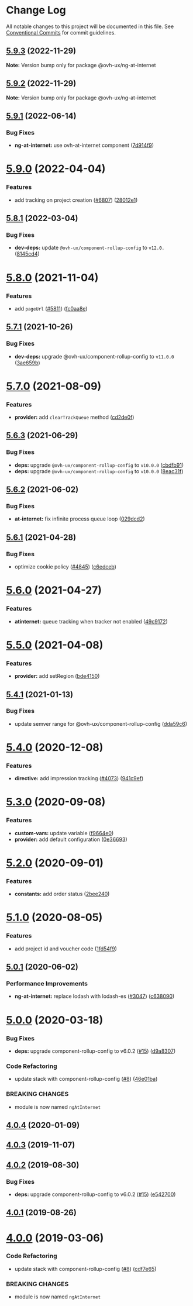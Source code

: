 # Change Log

All notable changes to this project will be documented in this file.
See [Conventional Commits](https://conventionalcommits.org) for commit guidelines.

## [5.9.3](https://github.com/ovh/manager/compare/@ovh-ux/ng-at-internet@5.9.2...@ovh-ux/ng-at-internet@5.9.3) (2022-11-29)

**Note:** Version bump only for package @ovh-ux/ng-at-internet





## [5.9.2](https://github.com/ovh/manager/compare/@ovh-ux/ng-at-internet@5.9.1...@ovh-ux/ng-at-internet@5.9.2) (2022-11-29)

**Note:** Version bump only for package @ovh-ux/ng-at-internet





## [5.9.1](https://github.com/ovh/manager/compare/@ovh-ux/ng-at-internet@5.9.0...@ovh-ux/ng-at-internet@5.9.1) (2022-06-14)


### Bug Fixes

* **ng-at-internet:** use ovh-at-internet component ([7d914f9](https://github.com/ovh/manager/commit/7d914f94cc3d6954144bfc9c82892638c8bd8cd7))



# [5.9.0](https://github.com/ovh/manager/compare/@ovh-ux/ng-at-internet@5.8.1...@ovh-ux/ng-at-internet@5.9.0) (2022-04-04)


### Features

* add tracking on project creation ([#6807](https://github.com/ovh/manager/issues/6807)) ([28012e1](https://github.com/ovh/manager/commit/28012e15f7a4434c5fe2379c62fef1f344caa616))



## [5.8.1](https://github.com/ovh/manager/compare/@ovh-ux/ng-at-internet@5.8.0...@ovh-ux/ng-at-internet@5.8.1) (2022-03-04)


### Bug Fixes

* **dev-deps:** update `@ovh-ux/component-rollup-config` to `v12.0.` ([8145cd4](https://github.com/ovh/manager/commit/8145cd44a34cec071db4b5267182705625951077))



# [5.8.0](https://github.com/ovh/manager/compare/@ovh-ux/ng-at-internet@5.7.1...@ovh-ux/ng-at-internet@5.8.0) (2021-11-04)


### Features

* add `pageUrl` ([#5811](https://github.com/ovh/manager/issues/5811)) ([fc0aa8e](https://github.com/ovh/manager/commit/fc0aa8e3eee7baf8d7bece9d015018f193312a03))



## [5.7.1](https://github.com/ovh/manager/compare/@ovh-ux/ng-at-internet@5.7.0...@ovh-ux/ng-at-internet@5.7.1) (2021-10-26)


### Bug Fixes

* **dev-deps:** upgrade @ovh-ux/component-rollup-config to `v11.0.0` ([3ae659b](https://github.com/ovh/manager/commit/3ae659bea59244fd5660375b9dac52055cc374b0))



# [5.7.0](https://github.com/ovh/manager/compare/@ovh-ux/ng-at-internet@5.6.3...@ovh-ux/ng-at-internet@5.7.0) (2021-08-09)


### Features

* **provider:** add `clearTrackQueue` method ([cd2de0f](https://github.com/ovh/manager/commit/cd2de0f07b17d17b25fe0b3d8df1fab535b460e1))



## [5.6.3](https://github.com/ovh/manager/compare/@ovh-ux/ng-at-internet@5.6.2...@ovh-ux/ng-at-internet@5.6.3) (2021-06-29)


### Bug Fixes

* **deps:** upgrade `@ovh-ux/component-rollup-config` to `v10.0.0` ([cbdfb91](https://github.com/ovh/manager/commit/cbdfb91a9dc7daf20f6ee82ebeffb034238da4ce))
* **deps:** upgrade `@ovh-ux/component-rollup-config` to `v10.0.0` ([8eac31f](https://github.com/ovh/manager/commit/8eac31f81e46d1570c131cf55788d6435842ab6d))



## [5.6.2](https://github.com/ovh/manager/compare/@ovh-ux/ng-at-internet@5.6.1...@ovh-ux/ng-at-internet@5.6.2) (2021-06-02)


### Bug Fixes

* **at-internet:** fix infinite process queue loop ([029dcd2](https://github.com/ovh/manager/commit/029dcd2241d959314f147540fa337ae31ca1f480))



## [5.6.1](https://github.com/ovh/manager/compare/@ovh-ux/ng-at-internet@5.6.0...@ovh-ux/ng-at-internet@5.6.1) (2021-04-28)


### Bug Fixes

* optimize cookie policy ([#4845](https://github.com/ovh/manager/issues/4845)) ([c6edceb](https://github.com/ovh/manager/commit/c6edceb22689c6837d25c08f0e62cc4ae0d79ce4))



# [5.6.0](https://github.com/ovh/manager/compare/@ovh-ux/ng-at-internet@5.5.0...@ovh-ux/ng-at-internet@5.6.0) (2021-04-27)


### Features

* **atinternet:** queue tracking when tracker not enabled ([49c9172](https://github.com/ovh/manager/commit/49c917227b8792cf1a00fd8ab92192290bacb5fa))



# [5.5.0](https://github.com/ovh/manager/compare/@ovh-ux/ng-at-internet@5.4.1...@ovh-ux/ng-at-internet@5.5.0) (2021-04-08)


### Features

* **provider:** add setRegion ([bde4150](https://github.com/ovh/manager/commit/bde415075c74d2dcc864987a681e180bc554a019))



## [5.4.1](https://github.com/ovh/manager/compare/@ovh-ux/ng-at-internet@5.4.0...@ovh-ux/ng-at-internet@5.4.1) (2021-01-13)


### Bug Fixes

* update semver range for @ovh-ux/component-rollup-config ([dda59c6](https://github.com/ovh/manager/commit/dda59c6b71cb4ad9ab98f06a0bf995a7eb45a1d9))



# [5.4.0](https://github.com/ovh/manager/compare/@ovh-ux/ng-at-internet@5.3.0...@ovh-ux/ng-at-internet@5.4.0) (2020-12-08)


### Features

* **directive:** add impression tracking ([#4073](https://github.com/ovh/manager/issues/4073)) ([941c9ef](https://github.com/ovh/manager/commit/941c9ef969e20594512d84e0b5298bdb6c81db05))



# [5.3.0](https://github.com/ovh/manager/compare/@ovh-ux/ng-at-internet@5.2.0...@ovh-ux/ng-at-internet@5.3.0) (2020-09-08)


### Features

* **custom-vars:** update variable ([f9664e0](https://github.com/ovh/manager/commit/f9664e080ad08143e08b5f8ed0463d3bb6783448))
* **provider:** add default configuration ([0e36693](https://github.com/ovh/manager/commit/0e36693e7b6245d805f70f0be2caee4094c6c768))



# [5.2.0](https://github.com/ovh/manager/compare/@ovh-ux/ng-at-internet@5.1.0...@ovh-ux/ng-at-internet@5.2.0) (2020-09-01)


### Features

* **constants:** add order status ([2bee240](https://github.com/ovh/manager/commit/2bee240b38d8246880d2fc3d7089722512d740e3))



# [5.1.0](https://github.com/ovh/manager/compare/@ovh-ux/ng-at-internet@5.0.1...@ovh-ux/ng-at-internet@5.1.0) (2020-08-05)


### Features

* add project id and voucher code ([1fd54f9](https://github.com/ovh/manager/commit/1fd54f9e04346c5ec4b971141e9dcd63e3ecb730))



## [5.0.1](https://github.com/ovh/manager/compare/@ovh-ux/ng-at-internet@5.0.0...@ovh-ux/ng-at-internet@5.0.1) (2020-06-02)


### Performance Improvements

* **ng-at-internet:** replace lodash with lodash-es ([#3047](https://github.com/ovh/manager/issues/3047)) ([c638090](https://github.com/ovh/manager/commit/c638090cdbce9c44b65539e43c3031e205663199))



# [5.0.0](https://github.com/ovh/manager/compare/@ovh-ux/ng-at-internet@4.0.4...@ovh-ux/ng-at-internet@5.0.0) (2020-03-18)


### Bug Fixes

* **deps:** upgrade component-rollup-config to v6.0.2 ([#15](https://github.com/ovh/manager/issues/15)) ([d9a8307](https://github.com/ovh/manager/commit/d9a8307f3819ca7c439a7fd6e51197913409dd76))


### Code Refactoring

* update stack with component-rollup-config ([#8](https://github.com/ovh/manager/issues/8)) ([46e01ba](https://github.com/ovh/manager/commit/46e01ba295bbe84f140ddb7820ec4648b8e50927))


### BREAKING CHANGES

* module is now named `ngAtInternet`



## [4.0.4](https://github.com/ovh-ux/ng-at-internet/compare/v4.0.3...v4.0.4) (2020-01-09)



## [4.0.3](https://github.com/ovh-ux/ng-at-internet/compare/v4.0.2...v4.0.3) (2019-11-07)



## [4.0.2](https://github.com/ovh-ux/ng-at-internet/compare/v4.0.1...v4.0.2) (2019-08-30)


### Bug Fixes

* **deps:** upgrade component-rollup-config to v6.0.2 ([#15](https://github.com/ovh-ux/ng-at-internet/issues/15)) ([e542700](https://github.com/ovh-ux/ng-at-internet/commit/e542700))



## [4.0.1](https://github.com/ovh-ux/ng-at-internet/compare/v4.0.0...v4.0.1) (2019-08-26)



# [4.0.0](https://github.com/ovh-ux/ng-at-internet/compare/v3.1.1...v4.0.0) (2019-03-06)


### Code Refactoring

* update stack with component-rollup-config ([#8](https://github.com/ovh-ux/ng-at-internet/issues/8)) ([cdf7e65](https://github.com/ovh-ux/ng-at-internet/commit/cdf7e65))


### BREAKING CHANGES

* module is now named `ngAtInternet`
